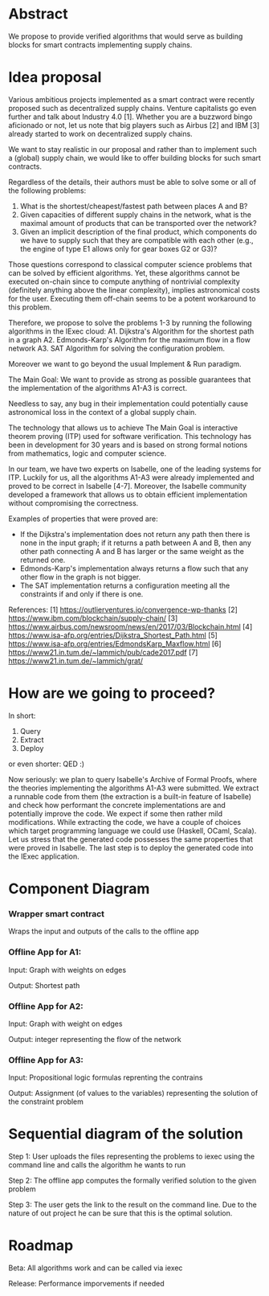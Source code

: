 # Abstract

We propose to provide verified algorithms that would serve as building blocks
for smart contracts implementing supply chains.

# Idea proposal

Various ambitious projects implemented as a smart contract were recently proposed
such as decentralized supply chains. Venture capitalists go even further and talk about
Industry 4.0 [1]. Whether you are a buzzword bingo aficionado or not, let us note that
big players such as Airbus [2] and IBM [3] already started to work on
decentralized supply chains.

We want to stay realistic in our proposal and rather than to implement such a (global)
supply chain, we would like to offer building blocks for such smart contracts.

Regardless of the details, their authors must be able to solve some or all of the following problems:
1) What is the shortest/cheapest/fastest path between places A and B?
2) Given capacities of different supply chains in the network, what is the maximal
amount of products that can be transported over the network?
3) Given an implicit description of the final product, which components do we have to supply
such that they are compatible with each other (e.g., the engine of type E1 allows only for gear boxes G2 or G3)?

Those questions correspond to classical computer science problems that can be solved by
efficient algorithms. Yet, these algorithms cannot be executed on-chain since
to compute anything of nontrivial complexity (definitely anything above the linear complexity),
implies astronomical costs for the user.
Executing them off-chain seems to be a potent workaround to this problem.

Therefore, we propose to solve the problems 1-3 by running the following algorithms
in the IExec cloud:
A1. Dijkstra's Algorithm for the shortest path in a graph
A2. Edmonds-Karp's Algorithm for the maximum flow in a flow network
A3. SAT Algorithm for solving the configuration problem.

Moreover we want to go beyond the usual Implement & Run paradigm.

The Main Goal:
We want to provide as strong as possible guarantees that the implementation of the
algorithms A1-A3 is correct.

Needless to say, any bug in their implementation
could potentially cause astronomical loss in the context of a global supply chain.

The technology that allows us to achieve The Main Goal is interactive theorem
proving (ITP) used for software verification. This technology has been in development
for 30 years and is based on strong formal notions from mathematics, logic and
computer science.

In our team, we have two experts on Isabelle, one of the leading systems for ITP.
Luckily for us, all the algorithms A1-A3 were already implemented and proved to be
correct in Isabelle [4-7]. Moreover, the Isabelle community developed a framework that
allows us to obtain efficient implementation without compromising the correctness.

Examples of properties that were proved are:
* If the Dijkstra's implementation does not return any path then there is none
in the input graph; if it returns a path between A and B, then any other path connecting A and B
has larger or the same weight as the returned one.
* Edmonds-Karp's implementation always returns a flow such that any other flow
in the graph is not bigger.
* The SAT implementation returns a configuration meeting all the constraints
if and only if there is one.

References:
[1] https://outlierventures.io/convergence-wp-thanks
[2] https://www.ibm.com/blockchain/supply-chain/
[3] https://www.airbus.com/newsroom/news/en/2017/03/Blockchain.html
[4] https://www.isa-afp.org/entries/Dijkstra_Shortest_Path.html
[5] https://www.isa-afp.org/entries/EdmondsKarp_Maxflow.html
[6] https://www21.in.tum.de/~lammich/pub/cade2017.pdf
[7] https://www21.in.tum.de/~lammich/grat/

# How are we going to proceed?

In short:
1. Query
2. Extract
3. Deploy

or even shorter: QED :)

Now seriously:
we plan to query Isabelle's Archive of Formal Proofs, where the theories implementing
the algorithms A1-A3 were submitted. We extract a runnable code from them
(the extraction is a built-in feature of Isabelle) and check how performant the concrete
implementations are and potentially improve the code. We expect if some then rather
mild modifications. While extracting the code, we have a couple of choices which
target programming language we could use (Haskell, OCaml, Scala). Let us stress
that the generated code possesses the same properties that were proved in Isabelle.
The last step is to deploy the generated code into the IExec application.

# Component Diagram


### Wrapper smart contract

Wraps the input and outputs of the calls to the offline app

### Offline App for A1:

Input: Graph with weights on edges

Output: Shortest path

### Offline App for A2:

Input: Graph with weight on edges

Output: integer representing the flow of the network

### Offline App for A3:

Input: Propositional logic formulas reprenting the contrains

Output: Assignment (of values to the variables) representing the solution of the constraint problem

# Sequential diagram of the solution

Step 1: User uploads the files representing the problems to iexec using the command line and calls the algorithm he wants to run

Step 2: The offline app computes the formally verified solution to the given problem

Step 3: The user gets the link to the result on the command line. Due to the nature of out project he can be sure that this is the optimal solution.

# Roadmap

Beta: All algorithms work and can be called via iexec

Release: Performance imporvements if needed


